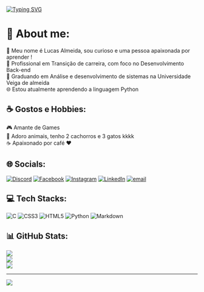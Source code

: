 [![Typing SVG](https://readme-typing-svg.demolab.com?font=Fira+Code&weight=100&size=30&pause=1000&color=17F704&background=00000018&center=true&vCenter=true&width=435&lines=Hello+world+%F0%9F%8C%8D+;Eaii+mundoo+%F0%9F%A4%99;Connect+with+me%E2%80%BC%EF%B8%8F)](https://git.io/typing-svg)

# 💫 About me:
💭 Meu nome é Lucas Almeida, sou curioso e uma pessoa apaixonada por aprender !<br>
🔎 Profissional em Transição de carreira, com foco no Desenvolvimento Back-end<br>
🔭 Graduando em Análise e desenvolvimento de sistemas na Universidade Veiga de almeida<br>
🌐 Estou atualmente aprendendo a linguagem Python<br>

## ☕ Gostos e Hobbies:
🎮 Amante de Games<br>
🐶 Adoro animais, tenho 2 cachorros e 3 gatos kkkk<br>
☕ Apaixonado por café ❤️<br>

## 🌐 Socials:
[![Discord](https://img.shields.io/badge/Discord-%237289DA.svg?logo=discord&logoColor=white)](https://discord.gg/lucascaravan) [![Facebook](https://img.shields.io/badge/Facebook-%231877F2.svg?logo=Facebook&logoColor=white)](https://facebook.com/profile.php?id=100005075292964) [![Instagram](https://img.shields.io/badge/Instagram-%23E4405F.svg?logo=Instagram&logoColor=white)](https://instagram.com/luc_assalmeida) [![LinkedIn](https://img.shields.io/badge/LinkedIn-%230077B5.svg?logo=linkedin&logoColor=white)](https://www.linkedin.com/in/lucas-almeida-306124311/) [![email](https://img.shields.io/badge/Email-D14836?logo=gmail&logoColor=white)](mailto:lalmeidasilva2013@hotmail.com) 

## 💻 Tech Stacks:
![C](https://img.shields.io/badge/c-%2300599C.svg?style=for-the-badge&logo=c&logoColor=white) ![CSS3](https://img.shields.io/badge/css3-%231572B6.svg?style=for-the-badge&logo=css3&logoColor=white) ![HTML5](https://img.shields.io/badge/html5-%23E34F26.svg?style=for-the-badge&logo=html5&logoColor=white) ![Python](https://img.shields.io/badge/python-3670A0?style=for-the-badge&logo=python&logoColor=ffdd54) ![Markdown](https://img.shields.io/badge/markdown-%23000000.svg?style=for-the-badge&logo=markdown&logoColor=white)
## 📊 GitHub Stats:
![](https://github-readme-stats.vercel.app/api?username=Dev-desenrolado&theme=radical&hide_border=false&include_all_commits=false&count_private=true)<br/>
![](https://nirzak-streak-stats.vercel.app/?user=Dev-desenrolado&theme=radical&hide_border=false)<br/>
![](https://github-readme-stats.vercel.app/api/top-langs/?username=Dev-desenrolado&theme=radical&hide_border=false&include_all_commits=false&count_private=true&layout=compact)

---
[![](https://visitcount.itsvg.in/api?id=Dev-desenrolado&icon=2&color=4)](https://visitcount.itsvg.in)
